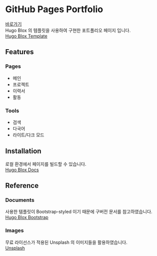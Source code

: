 # GitHub Pages Portfolio
[바로가기](https://tkddnr1022.github.io/ko/)
<br>Hugo Blox 의 템플릿을 사용하여 구현한 포트폴리오 페이지 입니다.<br>
[Hugo Blox Template](https://hugoblox.com/templates/details/portfolio/)

## Features
### Pages
- 메인
- 프로젝트
- 이력서
- 활동
### Tools
- 검색
- 다국어
- 라이트/다크 모드

## Installation
로컬 환경에서 페이지를 빌드할 수 있습니다.<br>
[Hugo Blox Docs](https://docs.hugoblox.com/getting-started/install-hugo/)

## Reference
### Documents
사용한 템플릿이 Bootstrap-styled 이기 때문에 구버전 문서를 참고하였습니다.<br>
[Hugo Blox Bootstrap](https://bootstrap.hugoblox.com/content/writing-markdown-latex/)
### Images
무료 라이선스가 적용된 Unsplash 의 이미지들을 활용하였습니다.<br>
[Unsplash](https://unsplash.com/ko)
